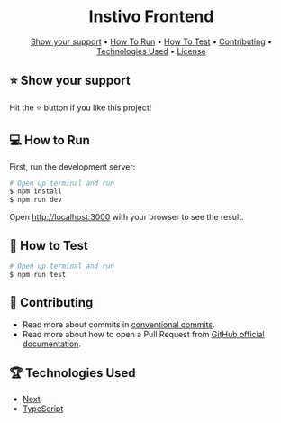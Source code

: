 <h1 align='center'>Instivo Frontend</h1>

<div align='center'>
  <a href='#-show-your-support'>Show your support</a> •
  <a href='#-how-to-run'>How To Run</a> •
  <a href='#-how-to-test'>How To Test</a> •
  <a href='#-contributing'>Contributing</a> •
  <a href='#-technologies-used'>Technologies Used</a> •
  <a href='#-license'>License</a>
</div>

## ⭐️ Show your support

Hit the ⭐️ button if you like this project!

## 💻 How to Run

First, run the development server:

```bash
# Open up terminal and run
$ npm install
$ npm run dev
```

Open [http://localhost:3000](http://localhost:3000) with your browser to see the
result.

## 🎯 How to Test

```bash
# Open up terminal and run
$ npm run test
```

## 🤝 Contributing

- Read more about commits
  in [conventional commits](https://www.conventionalcommits.org/en/v1.0.0/).
- Read more about how to open a Pull Request from
  [GitHub official documentation](
  https://docs.github.com/en/github/collaborating-with-pull-requests/proposing-changes-to-your-work-with-pull-requests/creating-a-pull-request
  ).

## 🏆 Technologies Used

- [Next](https://nextjs.org/)
- [TypeScript](https://www.typescriptlang.org/)
